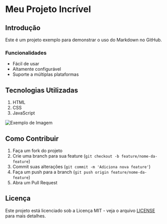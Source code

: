 # Meu Projeto Incrível

## Introdução

Este é um projeto exemplo para demonstrar o uso do Markdown no GitHub.

### Funcionalidades

- Fácil de usar
- Altamente configurável
- Suporte a múltiplas plataformas

## Tecnologias Utilizadas

1. HTML
2. CSS
3. JavaScript

![Exemplo de Imagem](https://via.placeholder.com/150)

## Como Contribuir

1. Faça um fork do projeto
2. Crie uma branch para sua feature (`git checkout -b feature/nome-da-feature`)
3. Commit suas alterações (`git commit -m 'Adiciona nova feature'`)
4. Faça um push para a branch (`git push origin feature/nome-da-feature`)
5. Abra um Pull Request

## Licença

Este projeto está licenciado sob a Licença MIT - veja o arquivo [LICENSE](LICENSE) para mais detalhes.
